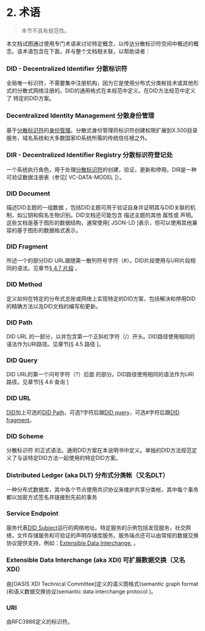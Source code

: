 # 2. 术语
>本节不具有规范性。

本文档试图通过使用专门术语来讨论特定概念，以传达分散标识符空间中概述的概念。该术语包含在下面，并与整个文档相关联，以帮助读者：

### DID - Decentralized Identifier 分散标识符

全局唯一标识符，不需要集中注册机构，因为它是使用分布式分类帐技术或其他形式的分散式网络注册的。DID的通用格式在本规范中定义。在DID方法规范中定义了 特定的DID方案。

### Decentralized Identity Management 分散身份管理

基于[分散标识符]()的[身份管理]()。分散式身份管理将标识符创建权限扩展到X.500目录服务，域名系统和大多数国家ID系统所需的传统信任根之外。

### DIR - Decentralized Identifier Registry 分散标识符登记处

一个系统执行角色，用于处理[分散标识符]()的创建，验证，更新和停用。DIR是一种可验证数据注册表（参见[ VC-DATA-MODEL ]）。

### DID Document

描述DID主题的一组数据 ，包括DID主题可用于验证自身并证明其与DID关联的机制，如公钥和假名生物识别。DID文档还可能包含 描述主题的其他 属性或 声明。这些文档是基于图形的数据结构，通常使用[ JSON-LD ]表示，但可以使用其他兼容的基于图形的数据格式表示。

### DID Fragment

所述一个的部分DID URL跟随第一散列符号字符（#）。DID片段使用与URI片段相同的语法。见章节[§ 4.7 片段]() 。

### DID Method

定义如何在特定的分布式总账或网络上实现特定的DID方案，包括解决和停用DID的精确方法以及DID文档的编写和更新。

### DID Path

DID URL 的一部分，以并包含第一个正斜杠字符（/）开头。DID路径使用相同的语法作为URI路径。见章节[§ 4.5 路径 ]。

### DID Query

DID URL的第一个问号字符（?）后面 的部分。DID路径使用相同的语法作为URI路径。见章节[§ 4.6 查询 ]

### DID URL

[DID](#did-decentralized-identifier-分散标识符)加上可选的[DID Path](#did-path)，可选?字符后跟[DID query](#did-query)，可选#字符后跟[DID fragment](#did-fragment)。
### DID Scheme

分散标识符 的正式语法。通用DID方案在本说明书中定义。单独的DID方法规范定义了与该特定DID方法一起使用的特定DID方案。

### Distributed Ledger (aka DLT)  分布式分类帐（又名DLT）

一种分布式数据库，其中各个节点使用共识协议来维护共享分类帐，其中每个事务都以加密方式签名并链接到先前的事务

### Service Endpoint

服务代表[DID Subject]()运行的网络地址。特定服务的示例包括发现服务，社交网络，文件存储服务和可验证的声明存储库服务。服务端点还可以由常规的数据交换协议提供支持，例如：[Extensible Data Interchange.]() 。

### Extensible Data Interchange (aka XDI) 可扩展数据交换（又名XDI）

由[OASIS XDI Technical Committee]定义的语义图格式(semantic graph format )和语义数据交换协议(semantic data interchange protocol )。

### URI

由RFC3986定义的标识符。

